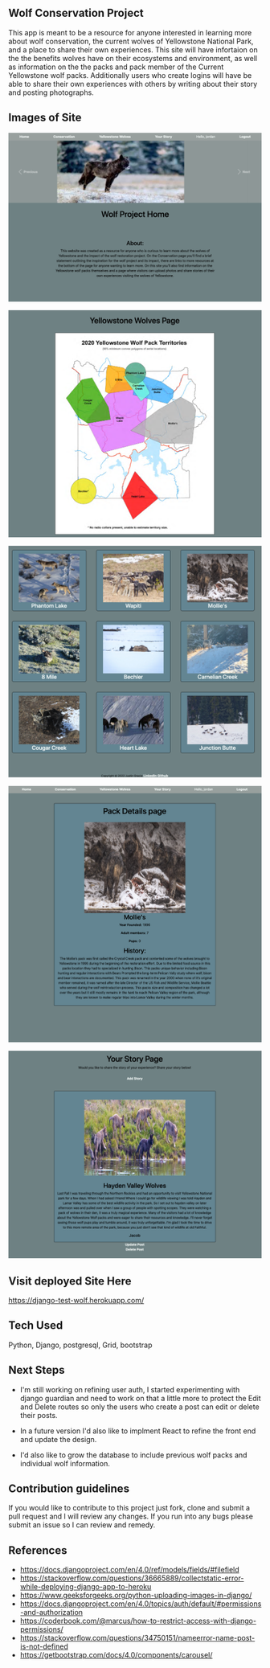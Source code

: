 ## Wolf Conservation Project

This app is meant to be a resource for anyone interested in learning more about wolf conservation, the current wolves of Yellowstone National Park, and a place to share their own experiences.   This site will have infortaion on the the benefits wolves have on their ecosystems and environment, as well as information on the the packs and pack member of the  Current Yellowstone wolf packs.  Additionally users who create logins will have be able to share their own experiences with others by writing about their story and posting photographs. 

##  Images of Site

!["site1"](./IMAGES/Site1.PNG)

!["site2"](./IMAGES/Site2.PNG)

!["site3"](./IMAGES/site3.PNG)

!["site4"](./IMAGES/site4.PNG)

!["site5"](./IMAGES/site5.PNG)



## Visit deployed Site Here

https://django-test-wolf.herokuapp.com/

## Tech Used

Python, Django, postgresql, Grid, bootstrap

## Next Steps

- I'm still working on refining user auth, I started experimenting with django guardian and need to work on that a little more to protect the Edit and Delete routes so only the users who create a post can edit or delete their posts.

- In a future version I'd also like to implment React to refine the front end and update the design. 

- I'd also like to grow the database to include previous wolf packs and individual wolf information. 

## Contribution guidelines

If you would like to contribute to this project just fork, clone and submit a pull request and I will review any changes.  If you run into any bugs please submit an issue so I can review and remedy. 

## References

- https://docs.djangoproject.com/en/4.0/ref/models/fields/#filefield
- https://stackoverflow.com/questions/36665889/collectstatic-error-while-deploying-django-app-to-heroku
- https://www.geeksforgeeks.org/python-uploading-images-in-django/
- https://docs.djangoproject.com/en/4.0/topics/auth/default/#permissions-and-authorization
- https://coderbook.com/@marcus/how-to-restrict-access-with-django-permissions/
- https://stackoverflow.com/questions/34750151/nameerror-name-post-is-not-defined
- https://getbootstrap.com/docs/4.0/components/carousel/
